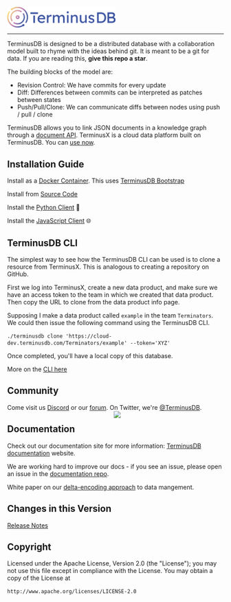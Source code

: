 <img
  src="https://github.com/terminusdb/terminusdb-web-assets/blob/master/readmes/terminusdb/TerminusDB-Logo-Colour_3.png"
  alt="TerminusDB Logo"
  width="50%"
  align="center"
/>

***

TerminusDB is designed to be a distributed database with a collaboration model built to rhyme with the ideas behind git. It is meant to be a git for data. If you are reading this, **give this repo a star**. 

The building blocks of the model are:

  - Revision Control: We have commits for every update
  - Diff: Differences between commits can be interpreted as patches between states
  - Push/Pull/Clone: We can communicate diffs between nodes using push / pull / clone


TerminusDB allows you to link JSON documents in a knowledge graph through a [document API](https://terminusdb.com/docs/v10.0/#/reference/reference-document-interface). TerminusX is a cloud data platform built on TerminusDB. You can [use now](https://dashboard.terminusdb.com/).


## Installation Guide

Install as a [Docker Container](https://terminusdb.com/docs/index/terminusdb/install/install-as-docker-container). This uses [TerminusDB Bootstrap](https://github.com/terminusdb/terminusdb-bootstrap)

Install from [Source Code](https://terminusdb.com/docs/index/terminusdb/install/install-from-source-code)

Install the [Python Client](https://pypi.org/project/terminusdb-client/) 🐍

Install the [JavaScript Client](https://github.com/terminusdb/terminusdb-client) 🌐

## TerminusDB CLI

The simplest way to see how the TerminusDB CLI can be used is to clone
a resource from TerminusX. This is analogous to creating a repository on GitHub.

First we log into TerminusX, create a new data product, and make sure
we have an access token to the team in which we created that data
product. Then copy the URL to clone from the data product info page.

Supposing I make a data product called `example` in the team
`Terminators`. We could then issue the following command using the
TerminusDB CLI.

```shell
./terminusdb clone 'https://cloud-dev.terminusdb.com/Terminators/example' --token='XYZ'
```

Once completed, you'll have a local copy of this database.

More on the [CLI here](https://github.com/GavinMendelGleason/blog/blob/main/entries/terminusdb_cli.md)

## Community

Come visit us [Discord](https://discord.gg/yTJKAma)
or our [forum](https://discuss.terminusdb.com). On Twitter, we're [@TerminusDB](https://twitter.com/TerminusDB).
<img align="right" src="https://assets.terminusdb.com/images/TerminusDB%20color%20mascot.png" width="256px"/>

## Documentation

Check out our documentation site for more information: [TerminusDB documentation](https://terminusdb.com/docs/terminusdb/) website. 
  
We are working hard to improve our docs - if you see an issue, please open an issue in the [documentation repo](https://github.com/terminusdb/terminusdb-docs). 

White paper on our [delta-encoding approach](https://github.com/terminusdb/terminusdb/blob/dev/docs/whitepaper/terminusdb.pdf) to data mangement. 

## Changes in this Version

[Release Notes](docs/RELEASE_NOTES.md)

## Copyright

Licensed under the Apache License, Version 2.0 (the "License"); you may not use this file except in compliance with the License. You may obtain a copy of the License at
```
http://www.apache.org/licenses/LICENSE-2.0
```
